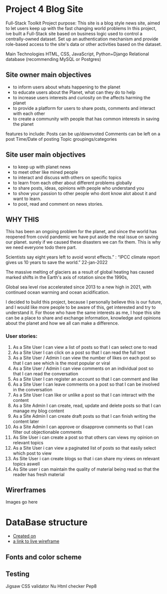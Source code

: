 
# Project 4 Blog Site
Full-Stack Toolkit
Project purpose:
This site is a blog style news site, aimed to let users keep up with the fast changing world problems
In this project, ive built a Full-Stack site based on business logic used to control a centrally-owned dataset. Set up an authentication mechanism and provide role-based access to the site's data or other activities based on the dataset.

Main Technologies
HTML, CSS, JavaScript, Python+Django
Relational database (recommending MySQL or Postgres)

## Site owner main objectives 
- to inform users about whats happening to the planet
- to educate users about the Planet, what can they do to help
- to increase users interests and curiosity on the affects harming the planet
- to provide a platform for users to share posts, comments and interact with each other
- to create a community with people that has common interests in saving the planet 

features to include:
Posts can be up/downvoted
Comments can be left on a post
Time/Date of posting
Topic groupings/categories

## Site user main objectives 
- to keep up with planet news
- to meet other like mined people 
- to interact and discuss with others on specific topics 
- to learn from each other about different problems globally
- to share posts, ideas, opinions with people who understand you 
- to show your passion to other people who dont know alot about it and want to learn.
- to post, read and comment on news stories.

## WHY THIS
This has been an ongoing problem for the planet, and since the world has reopened from covid pandemic we have put aside the real issue on saving our planet. surely if we caused these disasters we can fix them. This is why we need everyone todo there part.

Scientists say eight years left to avoid worst effects.” : “IPCC climate report gives us 10 years to save the world.” 22-jan-2022

The massive melting of glaciers as a result of global heating has caused marked shifts in the Earth's axis of rotation since the 1990s,

Global sea level rise accelerated since 2013 to a new high in 2021, with continued ocean warming and ocean acidification.

I decided to build this project, because I personally believe this is our future, and I would like more people to be aware of this, get interested and try to understand it. For those who have the same interests as me, I hope this site can be a place to share and exchange information, knowledge and opinions about the planet and how we all can make a difference.
 

### User stories:
1) As a Site User I can view a list of posts so that I can select one to read
2) As a Site User I can click on a post so that I can read the full text
3) As a Site User / Admin I can view the number of likes on each post so that I can see which is the most popular or viral
4) As a Site User / Admin I can view comments on an individual post so that I can read the conversation
5) As a Site User I can register an account so that I can comment and like
6) As a Site User I can leave comments on a post so that I can be involved in the conversation
7) As a Site User I can like or unlike a post so that I can interact with the content
8) As a Site Admin I can create, read, update and delete posts so that I can manage my blog content
9) As a Site Admin I can create draft posts so that I can finish writing the content later
10) As a Site Admin I can approve or disapprove comments so that I can filter out objectionable comments
11) As Site User i can create a post so that others can views my opinion on relevant topics
12) As a Site User i can view a paginated list of posts so that easily select which post to view
13) As Site User i can create blogs so that i can share my views on relevant topics aswell
14) As  Site user i can maintain the quality of material being read so that the reader has fresh material


## Wirerframes 
Images go here 


# DataBase structure 
- [Created on](https://lucid.app/)
- [a link to live wireframe](https://lucid.app/lucidchart/4431c8b1-f218-41b9-858e-24ef8ad521df/edit?viewport_loc=-371%2C168%2C2501%2C921%2C0_0&invitationId=inv_fa6de680-4a18-4d50-ad65-f42fc915c1cb#)


## Fonts and color scheme 

## Testing 
Jigsaw CSS validator
Nu Html checker 
Pep8 





